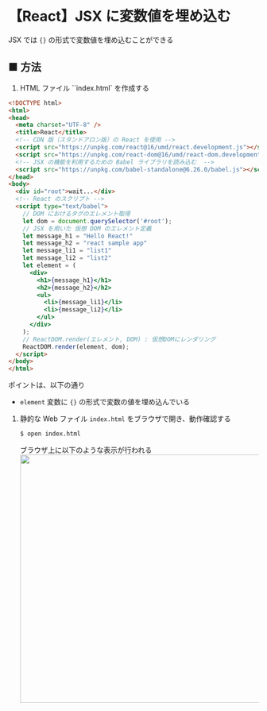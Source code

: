 # 【React】JSX に変数値を埋め込む

JSX では `{}` の形式で変数値を埋め込むことができる

## ■ 方法

1. HTML ファイル ``index.html` を作成する
  ```html
  <!DOCTYPE html>
  <html>
  <head>
    <meta charset="UTF-8" />
    <title>React</title>
    <!-- CDN 版（スタンドアロン版）の React を使用 -->
    <script src="https://unpkg.com/react@16/umd/react.development.js"></script>
    <script src="https://unpkg.com/react-dom@16/umd/react-dom.development.js"></script>
    <!-- JSX の機能を利用するための Babel ライブラリを読み込む  -->
    <script src="https://unpkg.com/babel-standalone@6.26.0/babel.js"></script>
  </head>
  <body>
    <div id="root">wait...</div>
    <!-- React のスクリプト -->
    <script type="text/babel">
      // DOM におけるタグのエレメント取得
      let dom = document.querySelector('#root');
      // JSX を用いた 仮想 DOM のエレメント定義
      let message_h1 = "Hello React!"
      let message_h2 = "react sample app"
      let message_li1 = "list1"
      let message_li2 = "list2"
      let element = (
        <div>
          <h1>{message_h1}</h1>
          <h2>{message_h2}</h2>
          <ul>
            <li>{message_li1}</li>
            <li>{message_li2}</li>
          </ul>
        </div>
      );
      // ReactDOM.render(エレメント, DOM) : 仮想DOMにレンダリング
      ReactDOM.render(element, dom);
    </script>
  </body>
  </html>
  ```

  ポイントは、以下の通り

  - `element` 変数に `{}` の形式で変数の値を埋め込んでいる

1. 静的な Web ファイル `index.html` をブラウザで開き、動作確認する
	```sh
	$ open index.html
	```

    ブラウザ上に以下のような表示が行われる<br>
    <img src="https://user-images.githubusercontent.com/25688193/137618707-c9b15e9b-1eed-4b18-9b6c-3b1c43a6e75f.png" width="500"><br>
